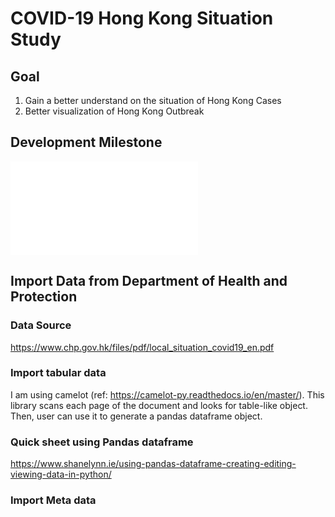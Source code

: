 # COVID-19 Hong Kong Situation Study 

## Goal 
1. Gain a better understand on the situation of Hong Kong Cases 
2. Better visualization of Hong Kong Outbreak 

## Development Milestone 
![Development Milestone](/img/DevelopmentMilestone.pdf)

## Import Data from Department of Health and Protection 
### Data Source 
https://www.chp.gov.hk/files/pdf/local_situation_covid19_en.pdf

### Import tabular data 
I am using camelot (ref: https://camelot-py.readthedocs.io/en/master/). This library scans each page of the document and looks for table-like object. Then, user can use it to generate a pandas dataframe object. 

### Quick sheet using Pandas dataframe 
https://www.shanelynn.ie/using-pandas-dataframe-creating-editing-viewing-data-in-python/

### Import Meta data 